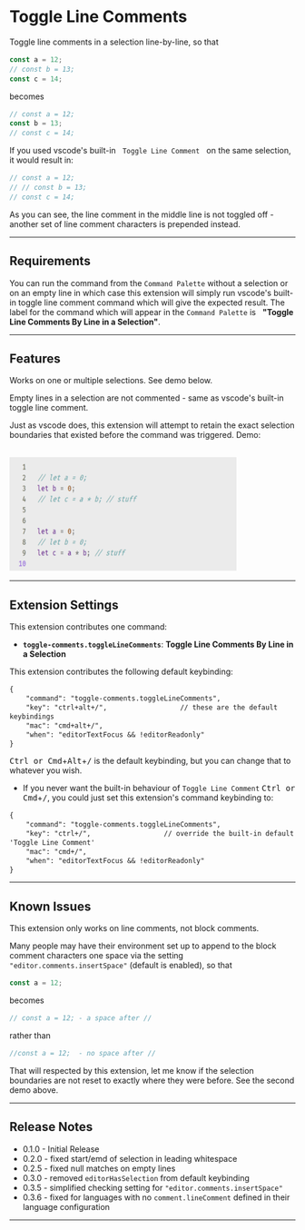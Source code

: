 # Toggle Line Comments

Toggle line comments in a selection line-by-line, so that 

```javascript
const a = 12;
// const b = 13;
const c = 14;
```
becomes

```javascript
// const a = 12;
const b = 13;
// const c = 14;
```

If you used vscode's built-in &nbsp; `Toggle Line Comment` &nbsp; on the same selection, it would result in:

```javascript
// const a = 12;
// // const b = 13;
// const c = 14;
```

As you can see, the line comment in the middle line is not toggled off - another set of line comment characters is prepended instead.

------

## Requirements

You can run the command from the `Command Palette` without a selection or on an empty line in which case this extension will simply run vscode's built-in toggle line comment command which will give the expected result.  The label for the command which will appear in the `Command Palette` is &nbsp; **"Toggle Line Comments By Line in a Selection"**.

---------

## Features

Works on one or multiple selections.  See demo below.

Empty lines in a selection are not commented - same as vscode's built-in toggle line comment.

Just as vscode does, this extension will attempt to retain the exact selection boundaries that existed before the command was triggered.  Demo:

<br/>

<img src="https://github.com/ArturoDent/toggle-comments/blob/master/images/fullDemo1.gif?raw=true" width="400" height="200" alt="no title error message"/>

<br/>

------------------


## Extension Settings

This extension contributes one command:

* **`toggle-comments.toggleLineComments`**: **Toggle Line Comments By Line in a Selection**

This extension contributes the following default keybinding:

```jsonc
{
	"command": "toggle-comments.toggleLineComments",
	"key": "ctrl+alt+/",                  // these are the default keybindings 
	"mac": "cmd+alt+/",
	"when": "editorTextFocus && !editorReadonly"
}
```
<kbd>Ctrl or Cmd</kbd>+<kbd>Alt</kbd>+<kbd>/</kbd> is the default keybinding, but you can change that to whatever you wish.

* If you never want the built-in behaviour of `Toggle Line Comment` <kbd>Ctrl or Cmd</kbd>+<kbd>/</kbd>, you could just set this extension's  command keybinding to:

```jsonc
{
	"command": "toggle-comments.toggleLineComments",
	"key": "ctrl+/",                  // override the built-in default 'Toggle Line Comment' 
	"mac": "cmd+/",
	"when": "editorTextFocus && !editorReadonly"
}
```

-----------

## Known Issues

This extension only works on line comments, not block comments.

Many people may have their environment set up to append to the block comment characters one space via the setting `"editor.comments.insertSpace"` (default is enabled), so that

```javascript
const a = 12;
```

becomes 

```javascript
// const a = 12; - a space after //
```

rather than 

```javascript
//const a = 12;  - no space after //
```

That will respected by this extension, let me know if the selection boundaries are not reset to exactly where they were before. See the second demo above.

-----------

## Release Notes

* 0.1.0 - Initial Release  
* 0.2.0 - fixed start/emd of selection in leading whitespace 
* 0.2.5 - fixed null matches on empty lines 
* 0.3.0 - removed `editorHasSelection` from default keybinding  
* 0.3.5 - simplified checking setting for `"editor.comments.insertSpace"` 
* 0.3.6 - fixed for languages with no `comment.lineComment` defined in their language configuration 

-----------------------------------------------------------------------------------------------------------

